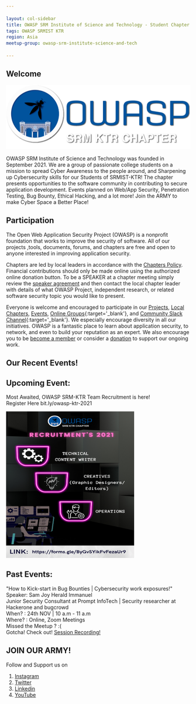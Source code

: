 ```yaml
---

layout: col-sidebar
title: OWASP SRM Institute of Science and Technology - Student Chapter
tags: OWASP SRMIST KTR
region: Asia
meetup-group: owasp-srm-institute-science-and-tech

---
```



## Welcome

<img src="assets/images/final logo.png">

OWASP SRM Institute of Science and Technology was founded in September 2021. We are a group of passionate college students on a mission to spread Cyber Awareness to the people around, and Sharpening up Cybersecurity skills for our Students of SRMIST-KTR! The chapter presents opportunities to the software community in contributing to secure application development.
Events planned on Web/App Security, Penetration Testing, Bug Bounty, Ethical Hacking, and a lot more! 
Join the ARMY to make Cyber Space a Better Place!

## Participation
The Open Web Application Security Project (OWASP) is a nonprofit foundation that works to improve the security of software. All of our projects ,tools, documents, forums, and chapters are free and open to anyone interested in improving application security. 

Chapters are led by local leaders in accordance with the [Chapters Policy](/www-policy/operational/chapters). Financial contributions should only be made online using the authorized online donation button. To be a SPEAKER at a chapter meeting simply review the [speaker agreement](/www-policy/legal/speaker-agreement) and then contact the local chapter leader with details of what OWASP Project, independent research, or related software security topic you would like to present.

Everyone is welcome and encouraged to participate in our [Projects](/projects/), [Local Chapters](/chapters/), [Events](/events/), [Online Groups](https://groups.google.com/a/owasp.com/){:target='_blank'}, and [Community Slack Channel](https://owasp.slack.com/){:target='_blank'}. We especially encourage diversity in all our initiatives. OWASP is a fantastic place to learn about application security, to network, and even to build your reputation as an expert. We also encourage you to be [become a member](/membership/) or consider a [donation](/donate/) to support our ongoing work.



Our Recent Events! <!-- You should keep this section as it will populate your meetup events -->
---------------------

## Upcoming Event: <br>
Most Awaited, OWASP SRM-KTR Team Recruitment is here!<br>
Register Here bit.ly/owasp-ktr-2021 <br>

<img src="assets/images/owasp recruitments.png" width="350px" height="400px">

## Past Events: <br>
"How to Kick-start in Bug Bounties | Cybersecurity work exposures!" <br>
Speaker: Sam Joy Herald Immanuel<br>
Junior Security Consultant at Prompt InfoTech | Security researcher at Hackerone and bugcrowd <br>
When? : 24th NOV | 10 a.m - 11 a.m <br>
Where? : Online, Zoom Meetings <br>
Missed the Meetup ? :( <br>
Gotcha! Check out! <a href="https://youtu.be/6We5iBWdCHA" target="_blank">Session Recording! </a>

## JOIN OUR ARMY!
Follow and Support us on
1. <a href="https://www.instagram.com/owasp.srmist/" target="_blank"> Instagram </a>
2. <a href="https://twitter.com/owasp_srmistktr?t=fwOxPGLLLQin9rKY5bHcfg&s=09" target="_blank">Twitter  </a>
3. <a href="https://www.linkedin.com/company/owasp-srmist-ktr/" target="_blank"> Linkedin </a>
4. <a href="https://www.youtube.com/channel/UCNP_wAfI6tEZf2qZSoVmgIg" target="_blank"> YouTube </a>

